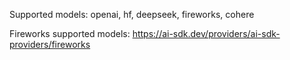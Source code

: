 Supported models: openai, hf, deepseek, fireworks, cohere

Fireworks supported models: https://ai-sdk.dev/providers/ai-sdk-providers/fireworks

